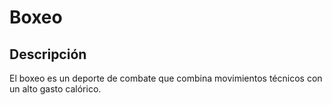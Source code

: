 # Boxeo

## Descripción  
El boxeo es un deporte de combate que combina movimientos técnicos con un alto gasto calórico.


